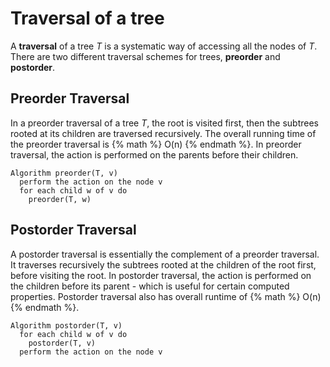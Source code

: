 # Traversal of a tree

A **traversal** of a tree *T* is a systematic way of accessing all the nodes of *T*. There are two different traversal schemes for trees, **preorder** and **postorder**.

## Preorder Traversal
In a preorder traversal of a tree *T*, the root is visited first, then the subtrees rooted at its children are traversed recursively. The overall running time of the preorder traversal is {% math %} O(n) {% endmath %}. In preorder traversal, the action is performed on the parents before their children.

```
Algorithm preorder(T, v)
  perform the action on the node v
  for each child w of v do
    preorder(T, w)
```

## Postorder Traversal
A postorder traversal is essentially the complement of a preorder traversal. It traverses recursively the subtrees rooted at the children of the root first, before visiting the root. In postorder traversal, the action is performed on the children before its parent - which is useful for certain computed properties. Postorder traversal also has overall runtime of {% math %} O(n) {% endmath %}.

```
Algorithm postorder(T, v)
  for each child w of v do
    postorder(T, v)
  perform the action on the node v
```